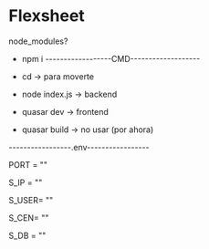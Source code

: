 # Flexsheet
node_modules?
*  npm i
------------------CMD-------------------
+ cd -> para moverte 

* node index.js -> backend

* quasar dev -> frontend

* quasar build -> no usar (por ahora)
  
-----------------.env-----------------

PORT = ""

S_IP = ""

S_USER= ""

S_CEN= ""

S_DB = ""

